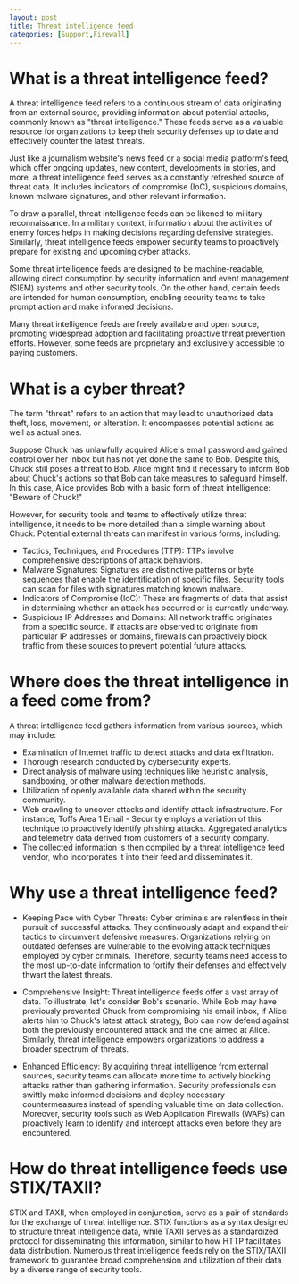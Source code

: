 ```yaml
---
layout: post
title: Threat intelligence feed
categories: [Support,Firewall]
---
```

# What is a threat intelligence feed?
A threat intelligence feed refers to a continuous stream of data originating from an external source, providing information about potential attacks, commonly known as "threat intelligence." These feeds serve as a valuable resource for organizations to keep their security defenses up to date and effectively counter the latest threats.

Just like a journalism website's news feed or a social media platform's feed, which offer ongoing updates, new content, developments in stories, and more, a threat intelligence feed serves as a constantly refreshed source of threat data. It includes indicators of compromise (IoC), suspicious domains, known malware signatures, and other relevant information.

To draw a parallel, threat intelligence feeds can be likened to military reconnaissance. In a military context, information about the activities of enemy forces helps in making decisions regarding defensive strategies. Similarly, threat intelligence feeds empower security teams to proactively prepare for existing and upcoming cyber attacks.

Some threat intelligence feeds are designed to be machine-readable, allowing direct consumption by security information and event management (SIEM) systems and other security tools. On the other hand, certain feeds are intended for human consumption, enabling security teams to take prompt action and make informed decisions.

Many threat intelligence feeds are freely available and open source, promoting widespread adoption and facilitating proactive threat prevention efforts. However, some feeds are proprietary and exclusively accessible to paying customers.

# What is a cyber threat?
The term "threat" refers to an action that may lead to unauthorized data theft, loss, movement, or alteration. It encompasses potential actions as well as actual ones.

Suppose Chuck has unlawfully acquired Alice's email password and gained control over her inbox but has not yet done the same to Bob. Despite this, Chuck still poses a threat to Bob. Alice might find it necessary to inform Bob about Chuck's actions so that Bob can take measures to safeguard himself. In this case, Alice provides Bob with a basic form of threat intelligence: "Beware of Chuck!"

However, for security tools and teams to effectively utilize threat intelligence, it needs to be more detailed than a simple warning about Chuck. Potential external threats can manifest in various forms, including:

- Tactics, Techniques, and Procedures (TTP): TTPs involve comprehensive descriptions of attack behaviors.
- Malware Signatures: Signatures are distinctive patterns or byte sequences that enable the identification of specific files. Security tools can scan for files with signatures matching known malware.
- Indicators of Compromise (IoC): These are fragments of data that assist in determining whether an attack has occurred or is currently underway.
- Suspicious IP Addresses and Domains: All network traffic originates from a specific source. If attacks are observed to originate from particular IP addresses or domains, firewalls can proactively block traffic from these sources to prevent potential future attacks.

# Where does the threat intelligence in a feed come from?
A threat intelligence feed gathers information from various sources, which may include:

- Examination of Internet traffic to detect attacks and data exfiltration.
- Thorough research conducted by cybersecurity experts.
- Direct analysis of malware using techniques like heuristic analysis, sandboxing, or other malware detection methods.
- Utilization of openly available data shared within the security community.
- Web crawling to uncover attacks and identify attack infrastructure. For instance, Toffs Area 1 Email - Security employs a variation of this technique to proactively identify phishing attacks.
Aggregated analytics and telemetry data derived from customers of a security company.
- The collected information is then compiled by a threat intelligence feed vendor, who incorporates it into their feed and disseminates it.

# Why use a threat intelligence feed?
- Keeping Pace with Cyber Threats: Cyber criminals are relentless in their pursuit of successful attacks. They continuously adapt and expand their tactics to circumvent defensive measures. Organizations relying on outdated defenses are vulnerable to the evolving attack techniques employed by cyber criminals. Therefore, security teams need access to the most up-to-date information to fortify their defenses and effectively thwart the latest threats.

- Comprehensive Insight: Threat intelligence feeds offer a vast array of data. To illustrate, let's consider Bob's scenario. While Bob may have previously prevented Chuck from compromising his email inbox, if Alice alerts him to Chuck's latest attack strategy, Bob can now defend against both the previously encountered attack and the one aimed at Alice. Similarly, threat intelligence empowers organizations to address a broader spectrum of threats.

- Enhanced Efficiency: By acquiring threat intelligence from external sources, security teams can allocate more time to actively blocking attacks rather than gathering information. Security professionals can swiftly make informed decisions and deploy necessary countermeasures instead of spending valuable time on data collection. Moreover, security tools such as Web Application Firewalls (WAFs) can proactively learn to identify and intercept attacks even before they are encountered.

# How do threat intelligence feeds use STIX/TAXII?
STIX and TAXII, when employed in conjunction, serve as a pair of standards for the exchange of threat intelligence. STIX functions as a syntax designed to structure threat intelligence data, while TAXII serves as a standardized protocol for disseminating this information, similar to how HTTP facilitates data distribution. Numerous threat intelligence feeds rely on the STIX/TAXII framework to guarantee broad comprehension and utilization of their data by a diverse range of security tools.